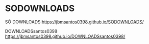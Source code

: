 # SODOWNLOADS


SÓ DOWNLOADS
https://jbmsantos0398.github.io/SODOWNLOADS/

DOWNLOADSsantos0398
https://jbmsantos0398.github.io/DOWNLOADSsantos0398/








